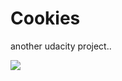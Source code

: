 # Cookies
another udacity project..

<img src="https://github.com/bipuldevashish/Cookies/cookie.png">

